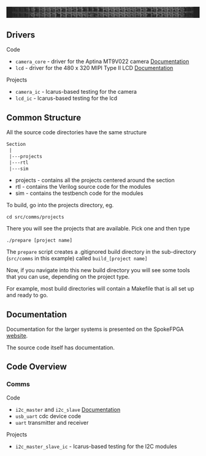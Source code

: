 ![](/docs/assets/images/spokefpga_banner_thin.png)

## Drivers

Code

- `camera_core` - driver for the Aptina MT9V022 camera [Documentation](https://davidthings.github.io/spokefpga/camera)
- `lcd` - driver for the 480 x 320 MIPI Type II  LCD [Documentation](https://davidthings.github.io/spokefpga/lcd)

Projects

- `camera_ic` - Icarus-based testing for the camera
- `lcd_ic` - Icarus-based testing for the lcd


## Common Structure

All the source code directories have the same structure

```
Section
 |
 |---projects
 |---rtl
 |---sim
```

- projects - contains all the projects centered around the section
- rtl - contains the Verilog source code for the modules
- sim - contains the testbench code for the modules

To build, go into the projects directory, eg.

```
cd src/comms/projects
```

There you will see the projects that are available.  Pick one and then type

```
./prepare [project name]
```

The `prepare` script creates a .gitignored build directory in the sub-directory
(`src/comms` in this example) called `build_[project name]`

Now, if you navigate into this new build directory you will see some tools that you can use, depending on the project type.

For example, most build directories will contain a Makefile that is all set up and ready to go.

## Documentation

Documentation for the larger systems is presented on the SpokeFPGA [website](http://localhost:4000/spokefpga/#top).

The source code itself has documentation.

## Code Overview

### Comms

Code

- `i2c_master` and `i2c_slave` [Documentation]({{site.baseurl}}/i2c)
- `usb_uart` cdc device code
- `uart` transmitter and receiver

Projects

- `i2c_master_slave_ic` - Icarus-based testing for the I2C modules


